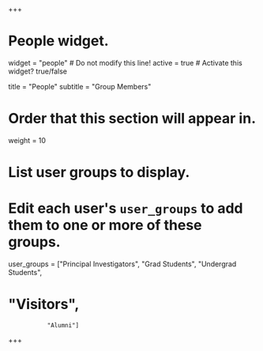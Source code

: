 +++
# People widget.
widget = "people"  # Do not modify this line!
active = true  # Activate this widget? true/false

title = "People"
subtitle = "Group Members"

# Order that this section will appear in.
weight = 10

# List user groups to display.
#   Edit each user's `user_groups` to add them to one or more of these groups.
user_groups = ["Principal Investigators",
               "Grad Students",
               "Undergrad Students",
#               "Visitors",
               "Alumni"]
+++

